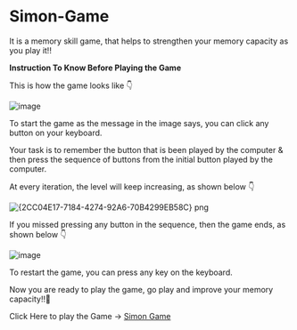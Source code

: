 # Simon-Game
It is a memory skill game, that helps to strengthen your memory capacity as you play it!!

**Instruction To Know Before Playing the Game**

This is how the game looks like 👇

![image](https://user-images.githubusercontent.com/69079491/116880668-ec299f80-ac3f-11eb-84d2-2051c3488244.png)

To start the game as the message in the image says, you can click any button on your keyboard.

Your task is to remember the button that is been played by the computer & then press the sequence of buttons from the initial button played by the computer.

At every iteration, the level will keep increasing, as shown below 👇

![{2CC04E17-7184-4274-92A6-70B4299EB58C} png](https://user-images.githubusercontent.com/69079491/116949025-b23bb600-ac9e-11eb-955a-445d6bf1e4e3.jpg)


If you missed pressing any button in the sequence, then the game ends, as shown below 👇

![image](https://user-images.githubusercontent.com/69079491/116949045-bd8ee180-ac9e-11eb-9b8c-9b6680b25db9.png)


To restart the game, you can press any key on the keyboard.

Now you are ready to play the game, go play and improve your memory capacity!!💪

Click Here to play the Game -> [Simon Game](https://shivam-dhyani.github.io/Simon-Game/)   

